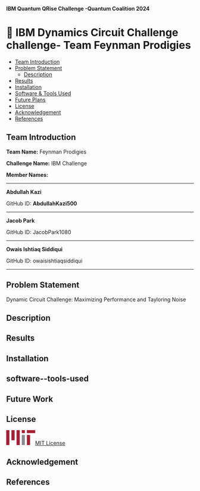 **IBM Quantum QRise Challenge -Quantum Coalition 2024**

# :space_invader: IBM Dynamics Circuit Challenge challenge- Team Feynman Prodigies 

- [Team Introduction](#team-introduction)
- [Problem Statement](#ProblemStatement)
  - [Description](#description)
- [Results](#Results)
- [Installation](#Installation)
- [Software & Tools Used](#software--tools-used)
- [Future Plans](#future-plans)
- [License](#license)
- [Acknowledgement](#Acknowledgement)
- [References](#references)

## Team Introduction
**Team Name:** Feynman Prodigies 

**Challenge Name:** IBM Challenge



****Member Names:****

------------

**Abdullah Kazi**

GitHub ID: **AbdullahKazi500**

 
------------


**Jacob Park**


GitHub ID: JacobPark1080

------------

**Owais Ishtiaq Siddiqui**



GitHub ID: owaisishtiaqsiddiqui

------------



## Problem Statement
Dynamic Circuit Challenge: Maximizing Performance and Tayloring Noise

## Description 

## Results

## Installation

## software--tools-used

## Future Work

## License

<a href="https://choosealicense.com/licenses/mit/"><img src="https://raw.githubusercontent.com/johnturner4004/readme-generator/master/src/components/assets/images/mit.svg" height=40 />MIT License</a>

## Acknowledgement 


## References
 


